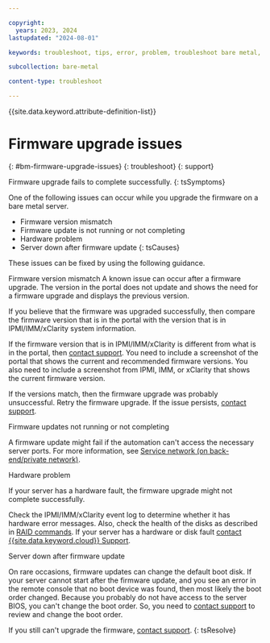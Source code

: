 ```yaml
---

copyright:
  years: 2023, 2024
lastupdated: "2024-08-01"

keywords: troubleshoot, tips, error, problem, troubleshoot bare metal, bare metal troubleshooting

subcollection: bare-metal

content-type: troubleshoot

---
```


{{site.data.keyword.attribute-definition-list}}

# Firmware upgrade issues
{: #bm-firmware-upgrade-issues}
{: troubleshoot}
{: support}

Firmware upgrade fails to complete successfully.
{: tsSymptoms}

One of the following issues can occur while you upgrade the firmware on a bare metal server.

- Firmware version mismatch
- Firmware update is not running or not completing
- Hardware problem
- Server down after firmware update
{: tsCauses}

These issues can be fixed by using the following guidance.

Firmware version mismatch
   A known issue can occur after a firmware upgrade. The version in the portal does not update and shows the need for a firmware upgrade and displays the previous version.

   If you believe that the firmware was upgraded successfully, then compare the firmware version that is in the portal with the version that is in IPMI/IMM/xClarity system information.

   If the firmware version that is in IPMI/IMM/xClarity is different from what is in the portal, then [contact support](/docs/get-support?topic=get-support-using-avatar). You need to include a screenshot of the portal that shows the current and recommended firmware versions. You also need to include a screenshot from IPMI, IMM, or xClarity that shows the current firmware version.

   If the versions match, then the firmware upgrade was probably unsuccessful. Retry the firmware upgrade. If the issue persists, [contact support](/docs/get-support?topic=get-support-using-avatar).

Firmware updates not running or not completing

   A firmware update might fail if the automation can't access the necessary server ports.
   For more information, see [Service network (on back-end/private network)](/docs/cloud-infrastructure?topic=cloud-infrastructure-ibm-cloud-ip-ranges#service-network).

Hardware problem

   If your server has a hardware fault, the firmware upgrade might not complete successfully.

   Check the IPMI/IMM/xClarity event log to determine whether it has hardware error messages. Also, check the health of the disks as described in [RAID commands](/docs/bare-metal?topic=bare-metal-bm-raid-controller-commands). If your server has a hardware or disk fault [contact {{site.data.keyword.cloud}} Support](/docs/get-support?topic=get-support-using-avatar).

Server down after firmware update

   On rare occasions, firmware updates can change the default boot disk. If your server cannot start after the firmware update, and you see an error in the remote console that no boot device was found, then most likely the boot order changed. Because you probably do not have access to the server BIOS, you can't change the boot order. So, you need to [contact support](/docs/get-support?topic=get-support-using-avatar) to review and change the boot order.

If you still can't upgrade the firmware, [contact support](/docs/get-support?topic=get-support-using-avatar).
{: tsResolve}
